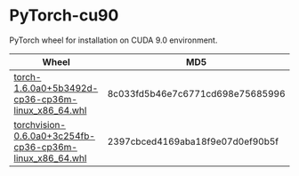 # PyTorch-cu90

PyTorch wheel for installation on CUDA 9.0 environment.

| Wheel | MD5 |
|-|-|
|[torch-1.6.0a0+5b3492d-cp36-cp36m-linux_x86_64.whl](torch-1.6.0a0+5b3492d-cp36-cp36m-linux_x86_64.whl)|8c033fd5b46e7c6771cd698e75685996|
|[torchvision-0.6.0a0+3c254fb-cp36-cp36m-linux_x86_64.whl](torchvision-0.6.0a0+3c254fb-cp36-cp36m-linux_x86_64.whl)|2397cbced4169aba18f9e07d0ef90b5f|
